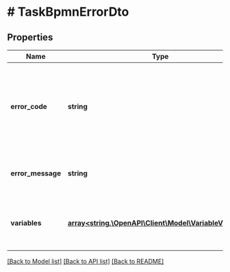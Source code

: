# # TaskBpmnErrorDto

## Properties

Name | Type | Description | Notes
------------ | ------------- | ------------- | -------------
**error_code** | **string** | An error code that indicates the predefined error. It is used to identify the BPMN error handler. | [optional]
**error_message** | **string** | An error message that describes the error. | [optional]
**variables** | [**array<string,\OpenAPI\Client\Model\VariableValueDto>**](VariableValueDto.md) | A JSON object containing variable key-value pairs. | [optional]

[[Back to Model list]](../../README.md#models) [[Back to API list]](../../README.md#endpoints) [[Back to README]](../../README.md)
